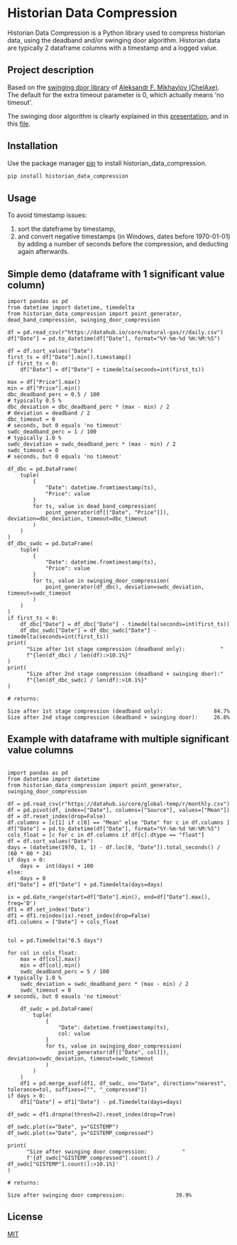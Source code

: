 # Historian Data Compression

Historian Data Compression is a Python library used to compress historian data, using the deadband and/or swinging door algorithm.
Historian data are typically 2 dataframe columns with a timestamp and a logged value.

## Project description

Based on the [swinging door library](https://pypi.org/project/swinging-door/) of [Aleksandr F. Mikhaylov (ChelAxe)](mailto:chelaxe@gmail.com).
The default for the extra timeout parameter is 0, which actually means 'no timeout'.

The swinging door algorithm is clearly explained in this [presentation](https://slideplayer.com/slide/3884/),
and in this [file](https://spiral.imperial.ac.uk/bitstream/10044/1/14604/2/ThornhillEtAlCompressionJPC2004.pdf).

## Installation

Use the package manager [pip](https://pypi.org/project/historian-data-compression/) to install historian_data_compression.

```bash
pip install historian_data_compression
```

## Usage

To avoid timestamp issues:

   1.  sort the dateframe by timestamp,
   2.  and convert negative timestamps (in Windows, dates before 1970-01-01) by adding a number of seconds before the compression, and deducting again afterwards.

## Simple demo (dataframe with 1 significant value column)

``` {.python}
import pandas as pd
from datetime import datetime, timedelta
from historian_data_compression import point_generator, dead_band_compression, swinging_door_compression

df = pd.read_csv(r"https://datahub.io/core/natural-gas/r/daily.csv")
df["Date"] = pd.to_datetime(df["Date"], format="%Y-%m-%d %H:%M:%S")

df = df.sort_values("Date")
first_ts = df["Date"].min().timestamp()
if first_ts < 0:
    df["Date"] = df["Date"] + timedelta(seconds=int(first_ts))

max = df["Price"].max()
min = df["Price"].min()
dbc_deadband_perc = 0.5 / 100                                                                       # typically 0.5 %
dbc_deviation = dbc_deadband_perc * (max - min) / 2                                                 # deviation = deadband / 2
dbc_timeout = 0                                                                                     # seconds, but 0 equals 'no timeout'
swdc_deadband_perc = 1 / 100                                                                        # typically 1.0 %
swdc_deviation = swdc_deadband_perc * (max - min) / 2     
swdc_timeout = 0                                                                                    # seconds, but 0 equals 'no timeout'

df_dbc = pd.DataFrame(
    tuple(
        {
            "Date": datetime.fromtimestamp(ts),
            "Price": value
        }
        for ts, value in dead_band_compression(
            point_generator(df[["Date", "Price"]]), deviation=dbc_deviation, timeout=dbc_timeout
        )
    )
)
df_dbc_swdc = pd.DataFrame(
    tuple(
        {
            "Date": datetime.fromtimestamp(ts),
            "Price": value
        }
        for ts, value in swinging_door_compression(
            point_generator(df_dbc), deviation=swdc_deviation, timeout=swdc_timeout
        )
    )
)
if first_ts < 0:
    df_dbc["Date"] = df_dbc["Date"] - timedelta(seconds=int(first_ts))
    df_dbc_swdc["Date"] = df_dbc_swdc["Date"] - timedelta(seconds=int(first_ts))
print(
      "Size after 1st stage compression (deadband only):           "
      f"{len(df_dbc) / len(df):>10.1%}"
)
print(
      "Size after 2nd stage compression (deadband + swinging door):"
      f"{len(df_dbc_swdc) / len(df):>10.1%}"
)

# returns:

Size after 1st stage compression (deadband only):                84.7%
Size after 2nd stage compression (deadband + swinging door):     26.8%

```

## Example with dataframe with multiple significant value columns

``` {.python}

import pandas as pd
from datetime import datetime
from historian_data_compression import point_generator, swinging_door_compression

df = pd.read_csv(r"https://datahub.io/core/global-temp/r/monthly.csv")
df = pd.pivot(df, index=["Date"], columns=["Source"], values=["Mean"])
df = df.reset_index(drop=False)
df.columns = [c[1] if c[0] == "Mean" else "Date" for c in df.columns ]
df["Date"] = pd.to_datetime(df["Date"], format="%Y-%m-%d %H:%M:%S")
cols_float = [c for c in df.columns if df[c].dtype == "float"]
df = df.sort_values("Date")
days = (datetime(1970, 1, 1) - df.loc[0, "Date"]).total_seconds() / (60 * 60 * 24)
if days > 0:
    days =  int(days) + 100
else:
    days = 0
df["Date"] = df["Date"] + pd.Timedelta(days=days)

ix = pd.date_range(start=df["Date"].min(), end=df["Date"].max(), freq='D')
df1 = df.set_index('Date')
df1 = df1.reindex(ix).reset_index(drop=False)
df1.columns = ["Date"] + cols_float


tol = pd.Timedelta("0.5 days")
    
for col in cols_float:
    max = df[col].max()
    min = df[col].min()
    swdc_deadband_perc = 5 / 100                                                                    # typically 1.0 %
    swdc_deviation = swdc_deadband_perc * (max - min) / 2     
    swdc_timeout = 0                                                                                # seconds, but 0 eauals 'no timeout'
    
    df_swdc = pd.DataFrame(
        tuple(
            {
                "Date": datetime.fromtimestamp(ts),
                col: value
            }
            for ts, value in swinging_door_compression(
                point_generator(df[["Date", col]]), deviation=swdc_deviation, timeout=swdc_timeout
            )
        )
    )
    df1 = pd.merge_asof(df1, df_swdc, on="Date", direction="nearest", tolerance=tol, suffixes=["", "_compressed"])
if days > 0:
    df1["Date"] = df1["Date"] - pd.Timedelta(days=days)

df_swdc = df1.dropna(thresh=2).reset_index(drop=True)

df_swdc.plot(x="Date", y="GISTEMP")
df_swdc.plot(x="Date", y="GISTEMP_compressed")

print(
      "Size after swinging door compression:           "
      f'{df_swdc["GISTEMP_compressed"].count() / df_swdc["GISTEMP"].count():>10.1%}'
)

# returns:

Size after swinging door compression:                39.9%

```

## License
[MIT](https://choosealicense.com/licenses/mit/)